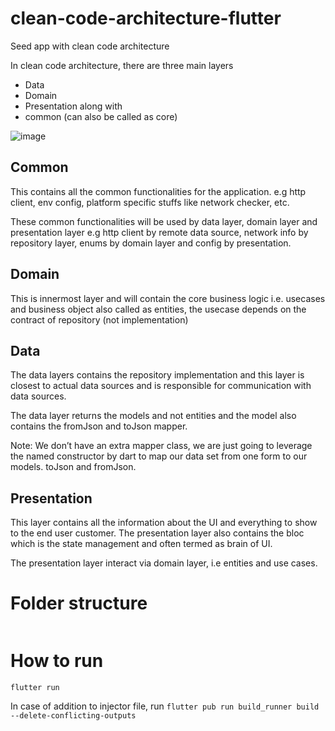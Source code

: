# clean-code-architecture-flutter
Seed app with clean code architecture

In clean code architecture, there are three main layers
- Data
- Domain
- Presentation
along with 
- common (can also be called as core)

![image](https://user-images.githubusercontent.com/25193983/112195232-b8665d80-8c2f-11eb-83cb-e362b8bff420.png)


## Common
This contains all the common functionalities for the application.
e.g http client, env config, platform specific stuffs like network checker, etc.

These common functionalities will be used by data layer, domain layer and presentation layer 
e.g http client by remote data source, network info by repository layer, enums by 
domain layer and config by presentation.

## Domain
This is innermost layer and will contain the core business logic i.e. usecases and business object also called as entities, the usecase depends on the contract of repository (not implementation)

## Data
The data layers contains the repository implementation and this layer is closest to actual data sources and is responsible for communication with data sources.

The data layer returns the models and not entities and the model also contains the fromJson and toJson mapper.

Note: We don’t have an extra mapper class, we are just going to leverage the named constructor by dart to map our data set from one form to our models. toJson and fromJson.

## Presentation
This layer contains all the information about the UI and everything to show to the end user customer. The presentation layer also contains the bloc which is the state management and often termed as brain of UI.

The presentation layer interact via domain layer, i.e entities and use cases.


# Folder structure
```
```

# How to run

`flutter run`

In case of addition to injector file, run `flutter pub run build_runner build --delete-conflicting-outputs`